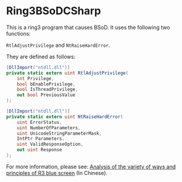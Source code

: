 # Ring3BSoDCSharp
This is a ring3 program that causes BSoD.
It uses the following two functions: 

`RtlAdjustPrivilege` and `NtRaiseHardError`.

They are defined as follows:
```csharp
[DllImport("ntdll.dll")]
private static extern uint RtlAdjustPrivilege(
    int Privilege,
    bool bEnablePrivilege,
    bool IsThreadPrivilege,
    out bool PreviousValue
);
```
```csharp
[DllImport("ntdll.dll")]
private static extern uint NtRaiseHardError(
    uint ErrorStatus,
    uint NumberOfParameters,
    uint UnicodeStringParameterMask,
    IntPtr Parameters,
    uint ValidResponseOption,
    out uint Response
);
```
For more information, please see: [Analysis of the variety of ways and principles of R3 blue screen](https://www.anquanke.com/post/id/254815#:~:text=%C2%A0-,0x02%20Ring3%E8%93%9D%E5%B1%8F%E7%9A%84%E6%96%B9%E5%BC%8F,-%E7%AE%80%E5%8D%95%E7%9A%84%E5%8F%AF%E4%BB%A5 "Analysis of the variety of ways and principles of R3 blue screen") (In Chinese).
